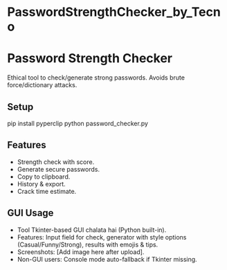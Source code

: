 # PasswordStrengthChecker_by_Tecno
# Password Strength Checker
Ethical tool to check/generate strong passwords. Avoids brute force/dictionary attacks.

## Setup
pip install pyperclip
python password_checker.py

## Features
- Strength check with score.
- Generate secure passwords.
- Copy to clipboard.
- History & export.
- Crack time estimate.
## GUI Usage
- Tool Tkinter-based GUI chalata hai (Python built-in).
- Features: Input field for check, generator with style options (Casual/Funny/Strong), results with emojis & tips.
- Screenshots: [Add image here after upload].
- Non-GUI users: Console mode auto-fallback if Tkinter missing.
